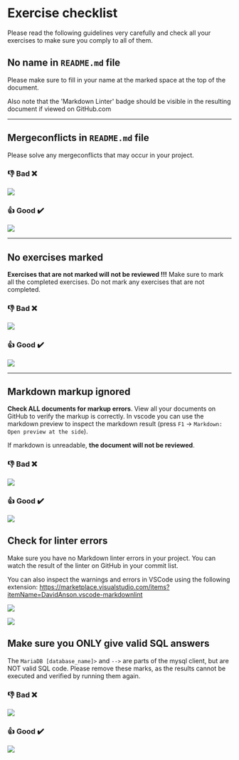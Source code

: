 # Exercise checklist

Please read the following guidelines very carefully and check all your exercises
to make sure you comply to all of them.

## No name in `README.md` file

Please make sure to fill in your name at the marked space at the top of the document.

Also note that the 'Markdown Linter' badge should be visible in the resulting
document if viewed on GitHub.com

---

## Mergeconflicts in `README.md` file

Please solve any mergeconflicts that may occur in your project.

### 👎 Bad ❌️

![](img/name-mergeconflict-bad.jpg)

### 👍 Good ✔️

![](img/name-mergeconflict-good.jpg)

---

## No exercises marked

**Exercises that are not marked will not be reviewed !!!** Make sure to mark all the
completed exercises. Do not mark any exercises that are not completed.

### 👎 Bad ❌️

![](img/exercise-list-bad.jpg)

### 👍 Good ✔️

![](img/exercise-list-good.jpg)

---

## Markdown markup ignored

**Check ALL documents for markup errors**. View all your documents on GitHub to
verify the markup is correctly. In vscode you can use the markdown preview to
inspect the markdown result (press `F1` -> `Markdown: Open preview at the side`).

If markdown is unreadable, **the document will not be reviewed**.

### 👎 Bad ❌️

![](img/markdown-markup-bad.jpg)

### 👍 Good ✔️

![](img/markdown-markup-good.jpg)

## Check for linter errors

Make sure you have no Markdown linter errors in your project.
You can watch the result of the linter on GitHub in your commit list.

You can also inspect the warnings and errors in VSCode using the following extension: 
https://marketplace.visualstudio.com/items?itemName=DavidAnson.vscode-markdownlint

![](img/linter-errors.jpg)

![](img/linter-errors-example.jpg)

## Make sure you ONLY give valid SQL answers

The `MariaDB [database_name]>` and `-->` are parts of the mysql client, but are
NOT valid SQL code. Please remove these marks, as the results cannot be executed
and verified by running them again.

### 👎 Bad ❌

![](img/sql-bad.jpg)

### 👍 Good ✔️

![](img/sql-good.jpg)
